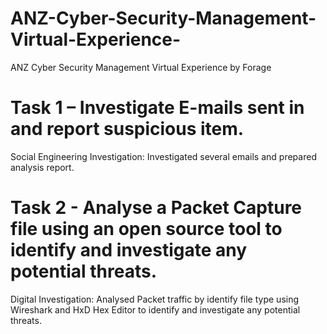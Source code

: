# ANZ-Cyber-Security-Management-Virtual-Experience-
ANZ Cyber Security Management Virtual Experience  by Forage
# Task 1 – Investigate E-mails sent in and report suspicious item.
Social Engineering Investigation: Investigated several emails and prepared analysis report.
# Task 2 - Analyse a Packet Capture file using an open source tool to identify and investigate any potential threats.
Digital Investigation: Analysed Packet traffic by identify file type using Wireshark and HxD Hex Editor to identify and investigate any potential threats.
